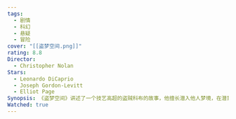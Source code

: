 ```yaml
---
tags:
  - 剧情
  - 科幻
  - 悬疑
  - 冒险
cover: "[[盗梦空间.png]]"
rating: 8.8
Director:
  - Christopher Nolan
Stars:
  - Leonardo DiCaprio
  - Joseph Gordon-Levitt
  - Elliot Page
Synopsis: 《盗梦空间》讲述了一个技艺高超的盗贼科布的故事，他擅长潜入他人梦境，在潜意识中窃取秘密。因被指控谋杀妻子，他成为国际逃犯，无法回家与孩子团聚。一次机会让他能清除罪名，但条件是完成“植入想法”这一不可能的任务。科布组建团队展开行动，他们通过多层梦境深入目标潜意识。在第一层雨夜城市，他们逃避武装反击；在第二层酒店，他们取得目标信任；在第三层雪山堡垒，他们完成了关键的想法植入。在极深层梦境迷失域中，科布面对内心的痛苦，救回了团队并完成任务。然而，这一切对科布来说只是赎罪的过程，因为他始终无法放下已逝的妻子玛尔。尽管如此，科布最终证明，他愿意面对现实，选择回归家庭，与孩子重聚。
Watched: true
---
```

